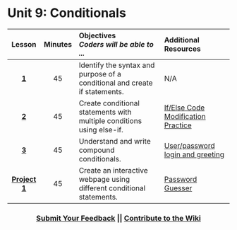 # Unit 9: Conditionals

|Lesson|Minutes|Objectives <br> *Coders will be able to ...*|Additional Resources|
|:-------:|:-------:|:-------|:-------|
|[**1**](https://docs.google.com/presentation/d/1TgOdtnCpx5jOp9i1ZMaxoZVhEOSAnlXtc2kso595dS0/edit?usp=sharing)|45| Identify the syntax and purpose of a conditional and create if statements.  |N/A|
|[**2**](https://docs.google.com/presentation/d/1On62b0OCWpGmG4eqns10IFIlMgF_eq-Fb8IlCsHp_a0/edit#slide=id.g1b32d429c7_1_0)|45| Create conditional statements with multiple conditions using else-if. |[If/Else Code Modification Practice](https://popcode.org/?gist=a9c3336d96e106394037e522ecc41fa0)|
|[**3**](https://docs.google.com/presentation/d/1bfSExXGBbgmOyJ2MU91VH7dfZ2bOvQV7CBByGCDhvoc/edit?usp=sharing)|45| Understand and write compound conditionals. |[User/password login and greeting](http://jsbin.com/turazo/edit?html,js,output)|
|[**Project 1**](https://docs.google.com/presentation/d/1N0r4FY5V_f8-tNTtJRKbQBG05O4g8QfmdVtZHEoTCPY/edit?usp=sharing)|45| Create an interactive webpage using different conditional statements.|[Password Guesser](https://github.com/ScriptEdcurriculum/curriculum2016/tree/master/year1/units/unit9/projects/project1)|



<h3 align="center"><a href="https://docs.google.com/forms/d/e/1FAIpQLSfx0wkLyw_jSOhWR2yY8GTR8TV2NXYZc40us7aPHnl9bO6WAQ/viewform">Submit Your Feedback</a> || <a href="https://github.com/ScriptEdcurriculum/curriculum17-18/wiki/1.-Foundations#unit-9-conditionals">Contribute to the Wiki</a></h3> 


